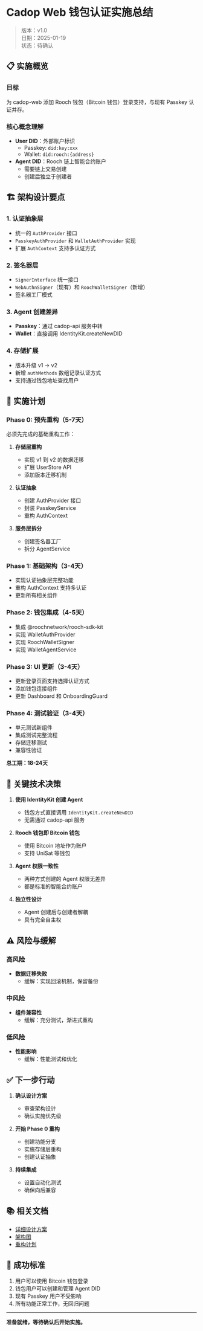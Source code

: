 # Cadop Web 钱包认证实施总结

> 版本：v1.0  
> 日期：2025-01-19  
> 状态：待确认

## 📋 实施概览

### 目标

为 cadop-web 添加 Rooch 钱包（Bitcoin 钱包）登录支持，与现有 Passkey 认证并存。

### 核心概念理解

- **User DID**：外部账户标识
  - Passkey: `did:key:xxx`
  - Wallet: `did:rooch:{address}`
- **Agent DID**：Rooch 链上智能合约账户
  - 需要链上交易创建
  - 创建后独立于创建者

## 🏗️ 架构设计要点

### 1. 认证抽象层

- 统一的 `AuthProvider` 接口
- `PasskeyAuthProvider` 和 `WalletAuthProvider` 实现
- 扩展 `AuthContext` 支持多认证方式

### 2. 签名器层

- `SignerInterface` 统一接口
- `WebAuthnSigner`（现有）和 `RoochWalletSigner`（新增）
- 签名器工厂模式

### 3. Agent 创建差异

- **Passkey**：通过 cadop-api 服务中转
- **Wallet**：直接调用 IdentityKit.createNewDID

### 4. 存储扩展

- 版本升级 v1 -> v2
- 新增 `authMethods` 数组记录认证方式
- 支持通过钱包地址查找用户

## 📝 实施计划

### Phase 0: 预先重构（5-7天）

必须先完成的基础重构工作：

1. **存储层重构**
   - 实现 v1 到 v2 的数据迁移
   - 扩展 UserStore API
   - 添加版本迁移机制

2. **认证抽象**
   - 创建 AuthProvider 接口
   - 封装 PasskeyService
   - 重构 AuthContext

3. **服务层拆分**
   - 创建签名器工厂
   - 拆分 AgentService

### Phase 1: 基础架构（3-4天）

- 实现认证抽象层完整功能
- 重构 AuthContext 支持多认证
- 更新所有相关组件

### Phase 2: 钱包集成（4-5天）

- 集成 @roochnetwork/rooch-sdk-kit
- 实现 WalletAuthProvider
- 实现 RoochWalletSigner
- 实现 WalletAgentService

### Phase 3: UI 更新（3-4天）

- 更新登录页面支持选择认证方式
- 添加钱包连接组件
- 更新 Dashboard 和 OnboardingGuard

### Phase 4: 测试验证（3-4天）

- 单元测试新组件
- 集成测试完整流程
- 存储迁移测试
- 兼容性验证

**总工期：18-24天**

## 🔑 关键技术决策

1. **使用 IdentityKit 创建 Agent**
   - 钱包方式直接调用 `IdentityKit.createNewDID`
   - 无需通过 cadop-api 服务

2. **Rooch 钱包即 Bitcoin 钱包**
   - 使用 Bitcoin 地址作为账户
   - 支持 UniSat 等钱包

3. **Agent 权限一致性**
   - 两种方式创建的 Agent 权限无差异
   - 都是标准的智能合约账户

4. **独立性设计**
   - Agent 创建后与创建者解耦
   - 具有完全自主权

## ⚠️ 风险与缓解

### 高风险

- **数据迁移失败**
  - 缓解：实现回滚机制，保留备份

### 中风险

- **组件兼容性**
  - 缓解：充分测试，渐进式重构

### 低风险

- **性能影响**
  - 缓解：性能测试和优化

## ✅ 下一步行动

1. **确认设计方案**
   - 审查架构设计
   - 确认实施优先级

2. **开始 Phase 0 重构**
   - 创建功能分支
   - 实施存储层重构
   - 创建认证抽象

3. **持续集成**
   - 设置自动化测试
   - 确保向后兼容

## 📚 相关文档

- [详细设计方案](./wallet-auth-design.md)
- [架构图](./wallet-auth-architecture.md)
- [重构计划](./wallet-auth-refactor-plan.md)

## 🎯 成功标准

1. 用户可以使用 Bitcoin 钱包登录
2. 钱包用户可以创建和管理 Agent DID
3. 现有 Passkey 用户不受影响
4. 所有功能正常工作，无回归问题

---

**准备就绪，等待确认后开始实施。**

